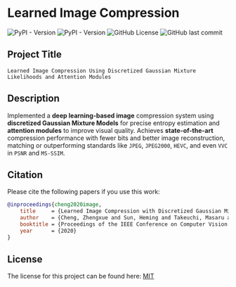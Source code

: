# Learned Image Compression

![PyPI - Version](https://img.shields.io/pypi/v/PyTorch?style=for-the-badge&logo=PyTorch&label=PyTorch)
![PyPI - Version](https://img.shields.io/pypi/v/cuda-python?style=for-the-badge&logo=nvidia&label=CudaNN)
![GitHub License](https://img.shields.io/github/license/CodeDragon03/Learned-Image-compression?style=for-the-badge&logo=github&logoSize=LICENCE)
![GitHub last commit](https://img.shields.io/github/last-commit/CodeDragon03/Learned-Image-Compression?display_timestamp=author&style=for-the-badge&logo=github&label=Last%20Commit)

## **Project Title**

    Learned Image Compression Using Discretized Gaussian Mixture Likelihoods and Attention Modules

## **Description**

Implemented a **deep learning-based image** compression system using **discretized Gaussian Mixture Models** for precise entropy estimation and **attention modules** to improve visual quality. Achieves **state-of-the-art** compression performance with fewer bits and better image reconstruction, matching or outperforming standards like `JPEG`, `JPEG2000`, `HEVC`, and even `VVC` in `PSNR` and `MS-SSIM`.

## **Citation**

Please cite the following papers if you use this work:

```bibtex
@inproceedings{cheng2020image,
    title     = {Learned Image Compression with Discretized Gaussian Mixture Likelihoods and Attention Modules},
    author    = {Cheng, Zhengxue and Sun, Heming and Takeuchi, Masaru and Katto, Jiro},
    booktitle = {Proceedings of the IEEE Conference on Computer Vision and Pattern Recognition (CVPR)},
    year      = {2020}
}
```

## **License**

The license for this project can be found here: [MIT](./LICENSE)
